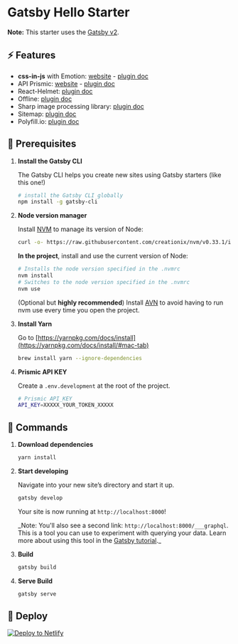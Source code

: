 # Gatsby Hello Starter

**Note:** This starter uses the [Gatsby v2](https://www.gatsbyjs.org/).

## ⚡️ Features

- **css-in-js** with Emotion: [website](https://emotion.sh/) - [plugin doc](https://www.gatsbyjs.org/packages/gatsby-plugin-emotion/?=emoti)
- API Prismic: [website](https://prismic.io/) - [plugin doc](https://www.gatsbyjs.org/packages/gatsby-source-prismic/?=prismic)
- React-Helmet: [plugin doc](https://www.gatsbyjs.org/packages/gatsby-plugin-react-helmet/?=gatsby-plugin-react-helmet)
- Offline: [plugin doc](https://www.gatsbyjs.org/packages/gatsby-plugin-offline/?=gatsby-plugin-offline)
- Sharp image processing library: [plugin doc](https://www.gatsbyjs.org/packages/gatsby-plugin-sharp/?=gatsby-plugin-sharp)
- Sitemap: [plugin doc](https://www.gatsbyjs.org/packages/gatsby-plugin-sitemap/?=sitemap)
- Polyfill.io: [plugin doc](https://www.gatsbyjs.org/packages/gatsby-plugin-polyfill-io/)

## 🚀 Prerequisites

1.  **Install the Gatsby CLI**

    The Gatsby CLI helps you create new sites using Gatsby starters (like this one!)

    ```sh
    # install the Gatsby CLI globally
    npm install -g gatsby-cli
    ```

1.  **Node version manager**

    Install [NVM](https://github.com/creationix/nvm) to manage its version of Node:

    ```sh
    curl -o- https://raw.githubusercontent.com/creationix/nvm/v0.33.1/install.sh | bash
    ```

    **In the project**, install and use the current version of Node:

    ```sh
    # Installs the node version specified in the .nvmrc
    nvm install
    # Switches to the node version specified in the .nvmrc
    nvm use
    ```

    (Optional but **highly recommended**) Install [AVN](https://github.com/wbyoung/avn) to avoid having to run nvm use every time you open the project.

1.  **Install Yarn**

    Go to
    [https://yarnpkg.com/docs/install](https://yarnpkg.com/docs/install/#mac-tab)

    ```sh
    brew install yarn --ignore-dependencies
    ```

1.  **Prismic API KEY**

    Create a `.env.development` at the root of the project.

    ```sh
    # Prismic API_KEY
    API_KEY=XXXXX_YOUR_TOKEN_XXXXX
    ```

## 🔨 Commands

1.  **Download dependencies**

    ```sh
    yarn install
    ```

1.  **Start developing**

    Navigate into your new site’s directory and start it up.

    ```sh
    gatsby develop
    ```

    Your site is now running at `http://localhost:8000`!

    \_Note: You'll also see a second link: `http://localhost:8000/___graphql`. This is a tool you can use to experiment with querying your data. Learn more about using this tool in the [Gatsby tutorial](https://www.gatsbyjs.org/tutorial/part-five/#introducing-graphiql).\_

1.  **Build**

    ```sh
    gatsby build
    ```

1.  **Serve Build**
    ```sh
    gatsby serve
    ```

## 💫 Deploy

[![Deploy to Netlify](https://www.netlify.com/img/deploy/button.svg)](https://app.netlify.com/start/deploy?repository=https://github.com/sutter/hello-gatsby)
